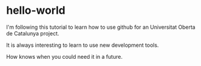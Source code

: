 # hello-world

I'm following this tutorial to learn how to use github for an Universitat Oberta de Catalunya project.

It is always interesting to learn to use new development tools. 

How knows when you could need it in a future.
